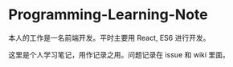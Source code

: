 # Programming-Learning-Note

本人的工作是一名前端开发。平时主要用 React, ES6 进行开发。

这里是个人学习笔记，用作记录之用。问题记录在 issue 和 wiki 里面。
